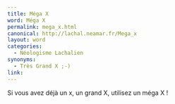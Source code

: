 ```yaml
---
title: Méga X
word: Méga X
permalink: mega_x.html
canonical: http://lachal.neamar.fr/Mega_x
layout: word
categories:
  - Néologisme Lachalien
synonyms:
  - Très Grand X ;-)
link: 
---
```


Si vous avez déjà un x, un grand X, utilisez un méga X !


